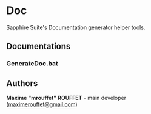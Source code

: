 # Doc

Sapphire Suite's Documentation generator helper tools.


## Documentations

### GenerateDoc.bat


## Authors

**Maxime "mrouffet" ROUFFET** - main developer (maximerouffet@gmail.com)
